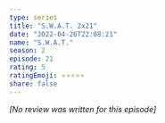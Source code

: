 ```yaml
---
type: series
title: "S.W.A.T. 2x21"
date: "2022-04-26T22:08:21"
name: "S.W.A.T."
season: 2
episode: 21
rating: 5
ratingEmoji: ⭐️⭐️⭐️⭐️⭐️
share: false
---
```


_[No review was written for this episode]_

